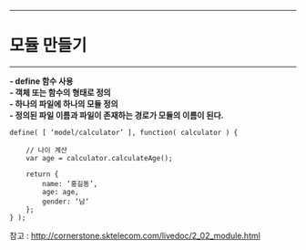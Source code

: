 <!--
{
	"title": "모듈 만들기",
	"group": 1,
	"order": 10
}
-->

-----------------------

# 모듈 만들기  #

-----------------------

**- define 함수 사용**  
**- 객체 또는 함수의 형태로 정의**  
**- 하나의 파일에 하나의 모듈 정의**  
**- 정의된 파일 이름과 파일이 존재하는 경로가 모듈의 이름이 된다.**

	define( [ ‘model/calculator’ ], function( calculator ) {

		// 나이 계산
		var age = calculator.calculateAge();

		return {
			name: ‘홍길동’,
			age: age,
			gender: ‘남‘
		};
	} );

참고 : <http://cornerstone.sktelecom.com/livedoc/2_02_module.html>
